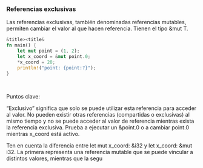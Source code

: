 ### Referencias exclusivas

Las referencias exclusivas, también denominadas referencias mutables, permiten cambiar el valor al que hacen referencia. Tienen el tipo &mut T.

```rust
&title><title&
fn main() {
    let mut point = (1, 2);
    let x_coord = &mut point.0;
    *x_coord = 20;
    println!("point: {point:?}");
}
```
<br />

Puntos clave:

“Exclusivo” significa que solo se puede utilizar esta referencia para acceder al valor. No pueden existir otras referencias (compartidas o exclusivas) al mismo tiempo y no se puede acceder al valor de referencia mientras exista la referencia exclusiva. Prueba a ejecutar un &point.0 o a cambiar point.0 mientras x_coord está activo.

Ten en cuenta la diferencia entre let mut x_coord: &i32 y let x_coord: &mut i32. La primera representa una referencia mutable que se puede vincular a distintos valores, mientras que la segu